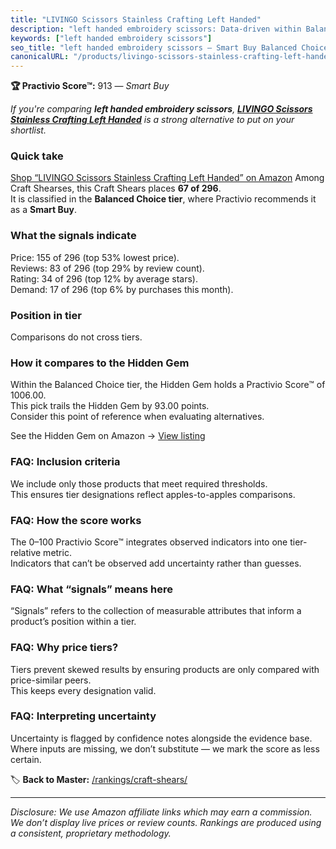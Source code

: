 ```yaml
---
title: "LIVINGO Scissors Stainless Crafting Left Handed"
description: "left handed embroidery scissors: Data-driven within Balanced Choice ranking using the Practivio Score™. Positioned by quality, value, demand, findability, mome…"
keywords: ["left handed embroidery scissors"]
seo_title: "left handed embroidery scissors — Smart Buy Balanced Choice (2025)"
canonicalURL: "/products/livingo-scissors-stainless-crafting-left-handed-B08P3CMYMP/"
---
```


**🏆 Practivio Score™:** 913 — _Smart Buy_


*If you're comparing **left handed embroidery scissors**, **[LIVINGO Scissors Stainless Crafting Left Handed](https://www.amazon.com/dp/B08P3CMYMP?tag=practivio-20)** is a strong alternative to put on your shortlist.*
### Quick take
[Shop “LIVINGO Scissors Stainless Crafting Left Handed” on Amazon](https://www.amazon.com/dp/B08P3CMYMP?tag=practivio-20)
Among Craft Shearses, this Craft Shears places **67 of 296**.  
It is classified in the **Balanced Choice tier**, where Practivio recommends it as a **Smart Buy**.

### What the signals indicate
Price: 155 of 296 (top 53% lowest price).  
Reviews: 83 of 296 (top 29% by review count).  
Rating: 34 of 296 (top 12% by average stars).  
Demand: 17 of 296 (top 6% by purchases this month).

### Position in tier
Comparisons do not cross tiers.

### How it compares to the Hidden Gem
Within the Balanced Choice tier, the Hidden Gem holds a Practivio Score™ of 1006.00.  
This pick trails the Hidden Gem by 93.00 points.  
Consider this point of reference when evaluating alternatives.  

See the Hidden Gem on Amazon → [View listing](https://www.amazon.com/dp/B08FLKHG8J?tag=practivio-20)

### FAQ: Inclusion criteria
We include only those products that meet required thresholds.  
This ensures tier designations reflect apples-to-apples comparisons.

### FAQ: How the score works
The 0–100 Practivio Score™ integrates observed indicators into one tier-relative metric.  
Indicators that can’t be observed add uncertainty rather than guesses.

### FAQ: What “signals” means here
“Signals” refers to the collection of measurable attributes that inform a product’s position within a tier.

### FAQ: Why price tiers?
Tiers prevent skewed results by ensuring products are only compared with price-similar peers.  
This keeps every designation valid.

### FAQ: Interpreting uncertainty
Uncertainty is flagged by confidence notes alongside the evidence base.  
Where inputs are missing, we don’t substitute — we mark the score as less certain.


🏷️ **Back to Master:** [/rankings/craft-shears/](/rankings/craft-shears/)

---
_Disclosure: We use Amazon affiliate links which may earn a commission. We don’t display live prices or review counts. Rankings are produced using a consistent, proprietary methodology._
